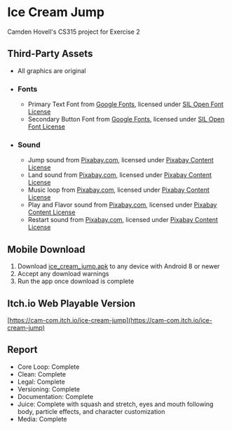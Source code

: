 # Ice Cream Jump

Camden Hovell's CS315 project for Exercise 2

## Third-Party Assets

 - All graphics are original

 - ### Fonts
    - Primary Text Font from [Google Fonts](https://fonts.google.com/specimen/Rubik+Wet+Paint?preview.text=abc%20ABC%20123&query=rubik+wet&lang=en_Latn), licensed under [SIL Open Font License](https://openfontlicense.org/open-font-license-official-text/)
    - Secondary Button Font from [Google Fonts](https://fonts.google.com/specimen/Londrina+Solid?preview.text=abc%20ABC%20123&query=londrina+sol&lang=en_Latn), licensed under [SIL Open Font License](https://openfontlicense.org/open-font-license-official-text/)
 
 - ### Sound
   - Jump sound from [Pixabay.com](https://pixabay.com/sound-effects/slimejump-6913/), licensed under [Pixabay Content License](https://pixabay.com/service/terms/)
   - Land sound from [Pixabay.com](https://pixabay.com/sound-effects/walk-wet-86710/), licensed under [Pixabay Content License](https://pixabay.com/service/terms/)
   - Music loop from [Pixabay.com](https://pixabay.com/music/video-games-game-music-loop-19-153393/), licensed under [Pixabay Content License](https://pixabay.com/service/terms/)
   - Play and Flavor sound from [Pixabay.com](https://pixabay.com/sound-effects/menu-select-button-182476/), licensed under [Pixabay Content License](https://pixabay.com/service/terms/)
   - Restart sound from [Pixabay.com](https://pixabay.com/sound-effects/click-button-app-147358/), licensed under [Pixabay Content License](https://pixabay.com/service/terms/)

## Mobile Download
 1. Download [ice_cream_jump.apk](project/ice_cream_jump.apk) to any device with Android 8 or newer
 2. Accept any download warnings
 3. Run the app once download is complete 

## Itch.io Web Playable Version
 [https://cam-com.itch.io/ice-cream-jump](https://cam-com.itch.io/ice-cream-jump)

## Report
 - Core Loop: Complete
 - Clean: Complete
 - Legal: Complete
 - Versioning: Complete
 - Documentation: Complete
 - Juice: Complete with squash and stretch, eyes and mouth following body, particle effects, and character customization
 - Media: Complete